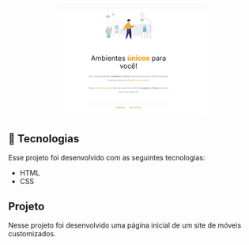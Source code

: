 <p align="center">
  <img alt="Preview do projeto desenvolvido." src="preview/imgdosite.JPG" width="60%">
</p>


## 🚀 Tecnologias

Esse projeto foi desenvolvido com as seguintes tecnologias:

- HTML
- CSS

## Projeto

Nesse projeto foi desenvolvido uma página inicial de um site de móveis customizados.

